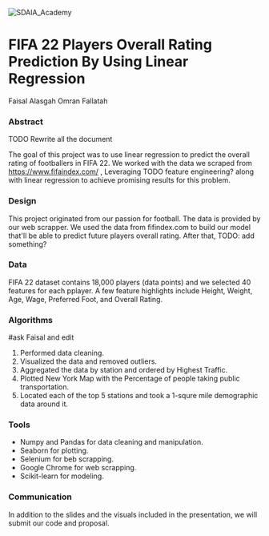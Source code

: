 ![SDAIA_Academy](https://user-images.githubusercontent.com/20911835/136685524-fda5c7dd-6f97-480b-bb69-4ae1ad02c460.jpeg)

# FIFA 22 Players Overall Rating Prediction By Using Linear Regression

Faisal Alasgah
Omran Fallatah

### Abstract
TODO Rewrite all the document

The goal of this project was to use linear regression to predict the overall rating of footballers in FIFA 22. We worked with the data we scraped from https://www.fifaindex.com/ , Leveraging TODO feature engineering? along with linear regression to achieve promising results for this problem.


### Design

This project originated from our passion for football. The data is provided by our web scrapper. We used the data from fifindex.com to build our model that'll be able to predict future players overall rating. After that, TODO: add something?

### Data

FIFA 22 dataset contains 18,000 players (data points) and we selected 40 features for each pplayer. A few feature highlights include Height, Weight, Age, Wage, Preferred Foot, and Overall Rating.


### Algorithms

#ask Faisal and edit
1.  Performed data cleaning.
2.  Visualized the data and removed outliers.
3.  Aggregated the data by station and ordered by Highest Traffic.
4.  Plotted New York Map with the Percentage of people taking public transportation.
5.  Located each of the top 5 stations and took a 1-squre mile demographic data around it.

### Tools

-   Numpy and Pandas for data cleaning and manipulation.
-   Seaborn for plotting.
-   Selenium for beb scrapping.
-   Google Chrome for web scrapping.
-   Scikit-learn for modeling.


### Communication

In addition to the slides and the visuals included in the presentation, we will submit our code and proposal.
